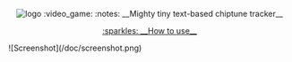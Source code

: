 <p align="center">
  <img src="https://i.ibb.co/5Y93XtX/logo.png" alt="logo">
:video_game: :notes: __Mighty tiny text-based chiptune tracker__
</p>

<p align="center">
		<a href="https://github.com/vacavaca/cid/blob/master/doc/MANUAL"> :sparkles: __How to use__</a>
	</p>
![Screenshot](/doc/screenshot.png)
